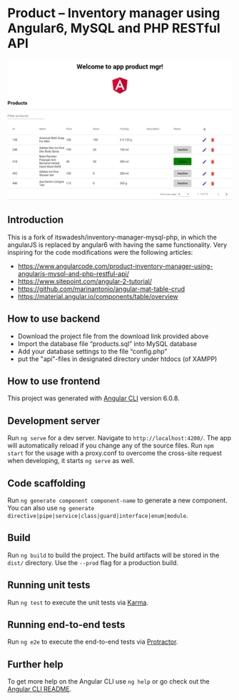 # Product – Inventory manager using Angular6, MySQL and PHP RESTful API

![screenshot](./screenshot.png)

## Introduction
This is a fork of itswadesh/inventory-manager-mysql-php, in which the angularJS is replaced by angular6 with having the same functionality.
Very inspiring for the code modifications were the following articles:
* https://www.angularcode.com/product-inventory-manager-using-angularjs-mysql-and-php-restful-api/
* https://www.sitepoint.com/angular-2-tutorial/
* https://github.com/marinantonio/angular-mat-table-crud
* https://material.angular.io/components/table/overview

## How to use backend

* Download the project file from the download link provided above
* Import the database file “products.sql” into MySQL database
* Add your database settings to the file “config.php”
* put the "api"-files in designated directory under htdocs (of XAMPP)

## How to use frontend

This project was generated with [Angular CLI](https://github.com/angular/angular-cli) version 6.0.8.

## Development server

Run `ng serve` for a dev server. Navigate to `http://localhost:4200/`. The app will automatically reload if you change any of the source files.
Run `npm start` for the usage with a proxy.conf to overcome the cross-site request when developing, it starts `ng serve` as well.

## Code scaffolding

Run `ng generate component component-name` to generate a new component. You can also use `ng generate directive|pipe|service|class|guard|interface|enum|module`.

## Build

Run `ng build` to build the project. The build artifacts will be stored in the `dist/` directory. Use the `--prod` flag for a production build.

## Running unit tests

Run `ng test` to execute the unit tests via [Karma](https://karma-runner.github.io).

## Running end-to-end tests

Run `ng e2e` to execute the end-to-end tests via [Protractor](http://www.protractortest.org/).

## Further help

To get more help on the Angular CLI use `ng help` or go check out the [Angular CLI README](https://github.com/angular/angular-cli/blob/master/README.md).

